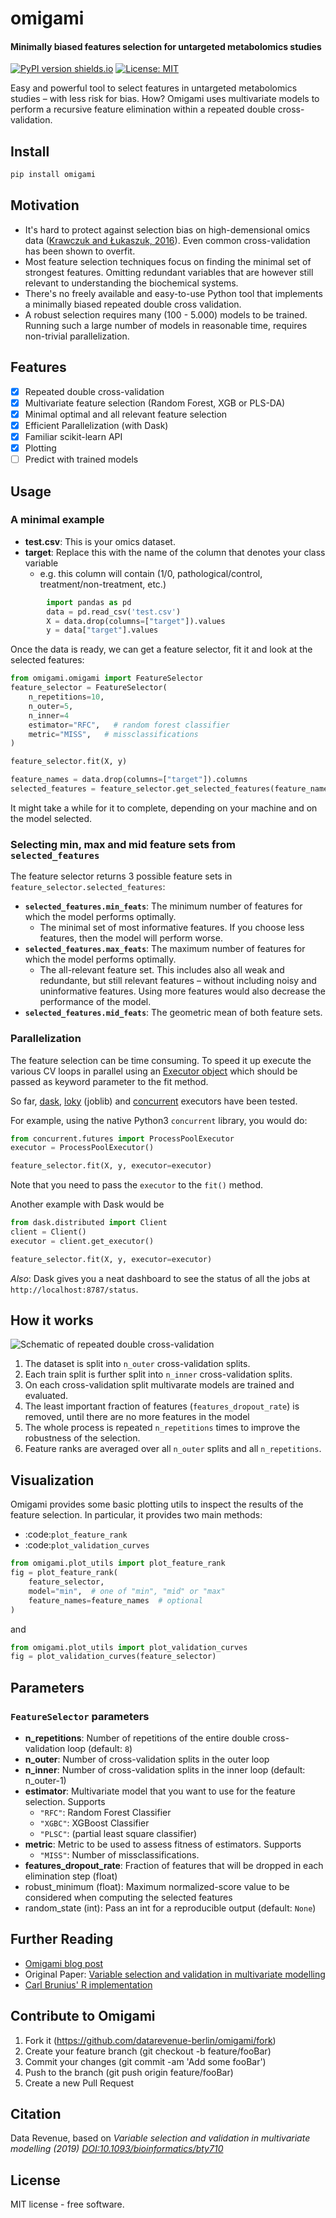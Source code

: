 # omigami
#### Minimally biased features selection for untargeted metabolomics studies

[![PyPI version shields.io](https://img.shields.io/pypi/v/omigami.svg)](https://pypi.python.org/pypi/omigami) [![License: MIT](https://img.shields.io/badge/License-MIT-yellow.svg)](https://opensource.org/licenses/MIT)

<!-- image:: https://img.shields.io/travis/datarevenue-berlin/omigami.svg :target: https://travis-ci.org/datarevenue-berlin/omigami -->

<!-- image:: https://readthedocs.org/projects/omigami/badge/?version=latest :target: https://omigami.readthedocs.io/en/latest/?badge=latest :alt: Documentation Status -->

Easy and powerful tool to select features in untargeted metabolomics studies – with less risk for bias. How?
Omigami uses multivariate models to perform a recursive feature elimination within a repeated double cross-validation.

## Install

```sh
pip install omigami
```

## Motivation

- It's hard to protect against selection bias on high-demensional omics data ([Krawczuk and Łukaszuk, 2016](https://www.sciencedirect.com/science/article/pii/S0933365715001426)). Even common cross-validation has been shown to overfit.
- Most feature selection techniques focus on finding the minimal set of strongest features. Omitting redundant variables that are however still relevant to understanding the biochemical systems.
- There's no freely available and easy-to-use Python tool that implements a minimally biased repeated double cross validation.
- A robust selection requires many (100 - 5.000) models to be trained. Running such a large number of models in reasonable time, requires non-trivial parallelization.

## Features

- [x] Repeated double cross-validation
- [x] Multivariate feature selection (Random Forest, XGB or PLS-DA)
- [x] Minimal optimal and all relevant feature selection
- [x] Efficient Parallelization (with Dask)
- [x] Familiar scikit-learn API
- [x] Plotting
- [ ] Predict with trained models

## Usage

### A minimal example

- **test.csv**: This is your omics dataset.
- **target**: Replace this with the name of the column that denotes your class variable
  - e.g. this column will contain (1/0, pathological/control, treatment/non-treatment, etc.)

```python
        import pandas as pd
        data = pd.read_csv('test.csv')
        X = data.drop(columns=["target"]).values
        y = data["target"].values
```

Once the data is ready, we can get a feature selector, fit it and look at the selected features:

```python
from omigami.omigami import FeatureSelector
feature_selector = FeatureSelector(
    n_repetitions=10,
    n_outer=5,
    n_inner=4
    estimator="RFC",   # random forest classifier
    metric="MISS",   # missclassifications
)

feature_selector.fit(X, y)

feature_names = data.drop(columns=["target"]).columns
selected_features = feature_selector.get_selected_features(feature_names=feature_names)
```

It might take a while for it to complete, depending on your machine and on the model selected.

### Selecting min, max and mid feature sets from `selected_features`

The feature selector returns 3 possible feature sets in `feature_selector.selected_features`:

- **`selected_features.min_feats`**: The minimum number of features for which the model performs optimally.
  - The minimal set of most informative features. If you choose less features, then the model will perform worse.
- **`selected_features.max_feats`**: The maximum number of features for which the model performs optimally.
  - The all-relevant feature set. This includes also all weak and redundante, but still relevant features – without including noisy and uninformative features. Using more features would also decrease the performance of the model.
- **`selected_features.mid_feats`**: The geometric mean of both feature sets.

### Parallelization

The feature selection can be time consuming. To speed it up execute the various CV loops in parallel using an [Executor object](https://docs.python.org/3/library/concurrent.futures.html) which
should be passed as keyword parameter to the fit method.

So far, [dask](https://distributed.readthedocs.io/en/1.10.2/executor.html),
[loky](https://loky.readthedocs.io/en/stable/>) (joblib) and [concurrent](https://docs.python.org/3/library/concurrent.futures.html) executors have been tested.

For example, using the native Python3 `concurrent` library, you would do:

```python
from concurrent.futures import ProcessPoolExecutor
executor = ProcessPoolExecutor()

feature_selector.fit(X, y, executor=executor)
```
Note that you need to pass the `executor` to the `fit()` method.

Another example with Dask would be

```python
from dask.distributed import Client
client = Client()
executor = client.get_executor()

feature_selector.fit(X, y, executor=executor)
```

*Also*: Dask gives you a neat dashboard to see the status of all the jobs at `http://localhost:8787/status`.

## How it works

![Schematic of repeated double cross-validation](https://global-uploads.webflow.com/5d3ec351b1eba4332d213004/5fd0e88651b733b656c3603b_ccukNlmNckEJ3p-Z9fHm2jPdgI9ILBDbOcdOBaBz3_WXA7VltferIk3vU1PPHztX5Gjcr0DMbh2xtvEK1lSYdou2xGAtni-Mq50W_cEpXssg2akHefa-H41jKDApZxctJlnVvk-b.png)

1. The dataset is split into `n_outer` cross-validation splits.
2. Each train split is further split into `n_inner` cross-validation splits.
3. On each cross-validation split multivarate models are trained and evaluated.
4. The least important fraction of features (`features_dropout_rate`) is removed, until there are no more features in the model
5. The whole process is repeated `n_repetitions` times to improve the robustness of the selection.
6. Feature ranks are averaged over all `n_outer` splits and all `n_repetitions`.

## Visualization

Omigami provides some basic plotting utils to inspect the results of the feature selection. In particular, it provides two main methods:

- :code:`plot_feature_rank`
- :code:`plot_validation_curves`

```python
from omigami.plot_utils import plot_feature_rank
fig = plot_feature_rank(
    feature_selector,
    model="min",  # one of "min", "mid" or "max"
    feature_names=feature_names  # optional
)
```

and

```python
from omigami.plot_utils import plot_validation_curves
fig = plot_validation_curves(feature_selector)
```

## Parameters

### `FeatureSelector` parameters

- **n_repetitions**: Number of repetitions of the entire double cross-validation loop (default: `8`)
- **n_outer**: Number of cross-validation splits in the outer loop
- **n_inner**: Number of cross-validation splits in the inner loop (default: n_outer-1)
- **estimator**: Multivariate model that you want to use for the feature selection. Supports
  - `"RFC"`: Random Forest Classifier
  - `"XGBC"`: XGBoost Classifier
  - `"PLSC"`: (partial least square classifier)
- **metric**: Metric to be used to assess fitness of estimators. Supports
  - `"MISS"`: Number of missclassifications.
- **features_dropout_rate**: Fraction of features that will be dropped in each elimination step (float)
- robust_minimum (float): Maximum normalized-score value to be considered when computing the selected features
- random_state (int): Pass an int for a reproducible output (default: `None`)

## Further Reading

- [Omigami blog post](https://datarevenue.com/en-blog/minimally-biased-feature-selection-untargeted-metabolomics)
- Original Paper: [Variable selection and validation in multivariate modelling](https://doi.org/10.1093/bioinformatics/bty710)
- [Carl Brunius' R implementation](https://gitlab.com/CarlBrunius/MUVR)

## Contribute to Omigami

1. Fork it (https://github.com/datarevenue-berlin/omigami/fork)
2. Create your feature branch (git checkout -b feature/fooBar)
3. Commit your changes (git commit -am 'Add some fooBar')
4. Push to the branch (git push origin feature/fooBar)
5. Create a new Pull Request

## Citation
Data Revenue, based on *Variable selection and validation in multivariate modelling (2019) [DOI:10.1093/bioinformatics/bty710](https://doi.org/10.1093/bioinformatics/bty710)*

## License
MIT license - free software.
